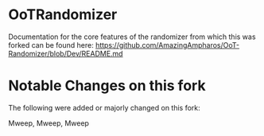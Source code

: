 # OoTRandomizer

Documentation for the core features of the randomizer from which this was forked can be found here: <https://github.com/AmazingAmpharos/OoT-Randomizer/blob/Dev/README.md>

# Notable Changes on this fork

The following were added or majorly changed on this fork:

Mweep, Mweep, Mweep
